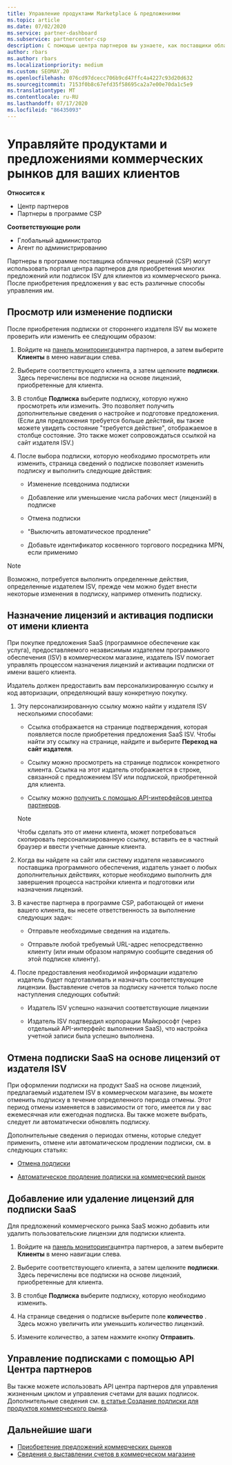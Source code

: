 ```yaml
---
title: Управление продуктами Marketplace & предложениями
ms.topic: article
ms.date: 07/02/2020
ms.service: partner-dashboard
ms.subservice: partnercenter-csp
description: С помощью центра партнеров вы узнаете, как поставщики облачных решений могут управлять предложениями сторонних поставщиков программного обеспечения, приобретенными для клиентов из коммерческого рынка.
author: rbars
ms.author: rbars
ms.localizationpriority: medium
ms.custom: SEOMAY.20
ms.openlocfilehash: 076cd97dcecc706b9cd47ffc4a4227c93d20d632
ms.sourcegitcommit: 7153f0b8c67efd35f58695ca2a7e00e70da1c5e9
ms.translationtype: MT
ms.contentlocale: ru-RU
ms.lasthandoff: 07/17/2020
ms.locfileid: "86435093"
---
```

# <a name="manage-commercial-marketplace-products-and-offers-for-your-customers"></a>Управляйте продуктами и предложениями коммерческих рынков для ваших клиентов

**Относится к**

- Центр партнеров
- Партнеры в программе CSP

**Соответствующие роли**

- Глобальный администратор
- Агент по администрированию

Партнеры в программе поставщика облачных решений (CSP) могут использовать портал центра партнеров для приобретения многих предложений или подписок ISV для клиентов из коммерческого рынка. После приобретения предложения у вас есть различные способы управления им.

## <a name="view-or-edit-a-subscription"></a>Просмотр или изменение подписки

После приобретения подписки от стороннего издателя ISV вы можете проверить или изменить ее следующим образом:

1. Войдите на [панель мониторинга](https://partner.microsoft.com/dashboard)центра партнеров, а затем выберите **Клиенты** в меню навигации слева.

2. Выберите соответствующего клиента, а затем щелкните **подписки**. Здесь перечислены все подписки на основе лицензий, приобретенные для клиента.

3. В столбце **Подписка** выберите подписку, которую нужно просмотреть или изменить. Это позволяет получить дополнительные сведения о настройке и подготовке предложения. (Если для предложения требуется больше действий, вы также можете увидеть состояние "требуется действие", отображаемое в столбце состояние. Это также может сопровождаться ссылкой на сайт издателя ISV.)

4. После выбора подписки, которую необходимо просмотреть или изменить, страница сведений о подписке позволяет изменить подписку и выполнить следующие действия:

    - Изменение псевдонима подписки

    - Добавление или уменьшение числа рабочих мест (лицензий) в подписке

    - Отмена подписки

    - "Выключить автоматическое продление"

    - Добавьте идентификатор косвенного торгового посредника MPN, если применимо

> [!NOTE]
> Возможно, потребуется выполнить определенные действия, определенные издателем ISV, прежде чем можно будет внести некоторые изменения в подписку, например отменить подписку.

## <a name="assign-licenses-and-activate-a-subscription-on-behalf-of-a-customer"></a>Назначение лицензий и активация подписки от имени клиента

При покупке предложения SaaS (программное обеспечение как услуга), предоставляемого независимым издателем программного обеспечения (ISV) в коммерческом магазине, издатель ISV помогает управлять процессом назначения лицензий и активации подписки от имени вашего клиента.

Издатель должен предоставить вам персонализированную ссылку и код авторизации, определяющий вашу конкретную покупку.

1. Эту персонализированную ссылку можно найти у издателя ISV несколькими способами:

   - Ссылка отображается на странице подтверждения, которая появляется после приобретения предложения SaaS ISV. Чтобы найти эту ссылку на странице, найдите и выберите **Переход на сайт издателя**.

   - Ссылку можно просмотреть на странице подписок конкретного клиента. Ссылка на этот издатель отображается в строке, связанной с предложением ISV или подпиской, приобретенной для клиента.

   - Ссылку можно [получить с помощью API-интерфейсов центра партнеров](https://docs.microsoft.com/partner-center/develop/get-activation-link-by-order-line-item).

   > [!NOTE]
   > Чтобы сделать это от имени клиента, может потребоваться скопировать персонализированную ссылку, вставить ее в частный браузер и ввести учетные данные клиента.

2. Когда вы найдете на сайт или систему издателя независимого поставщика программного обеспечения, издатель узнает о любых дополнительных действиях, которые необходимо выполнить для завершения процесса настройки клиента и подготовки или назначения лицензий.

3. В качестве партнера в программе CSP, работающей от имени вашего клиента, вы несете ответственность за выполнение следующих задач:

    - Отправьте необходимые сведения на издатель.

    - Отправьте любой требуемый URL-адрес непосредственно клиенту (или иным образом напрямую сообщите сведения об этой подписке клиенту).

4. После предоставления необходимой информации издателю издатель будет подготавливать и назначать соответствующие лицензии. Выставление счетов за подписку начнется только после наступления следующих событий:

    - Издатель ISV успешно назначил соответствующие лицензии

    - Издатель ISV подтвердил корпорации Майкрософт (через отдельный API-интерфейс выполнения SaaS), что настройка учетной записи была успешно выполнена.

## <a name="cancel-a-license-based-saas-subscription-from-an-isv-publisher"></a>Отмена подписки SaaS на основе лицензий от издателя ISV

При оформлении подписки на продукт SaaS на основе лицензий, предлагаемый издателем ISV в коммерческом магазине, вы можете отменить подписку в течение определенного периода отмены. Этот период отмены изменяется в зависимости от того, имеется ли у вас ежемесячная или ежегодная подписка. Вы также можете выбрать, следует ли автоматически обновлять подписку.

Дополнительные сведения о периодах отмены, которые следует применить, отмене или автоматическом продлении подписки, см. в следующих статьях:

- [Отмена подписки](create-a-new-subscription.md#cancel-a-subscription)

- [Автоматическое продление подписки на коммерческий рынок](create-a-new-subscription.md#choose-whether-to-automatically-renew-a-commercial-marketplace-subscription)

## <a name="add-or-remove-licenses-for-a-saas-subscription"></a>Добавление или удаление лицензий для подписки SaaS

Для предложений коммерческого рынка SaaS можно добавить или удалить пользовательские лицензии для подписки клиента.

1. Войдите на [панель мониторинга](https://partner.microsoft.com/dashboard)центра партнеров, а затем выберите **Клиенты** в меню навигации слева.

2. Выберите соответствующего клиента, а затем щелкните **подписки**. Здесь перечислены все подписки на основе лицензий, приобретенные для клиента.

3. В столбце **Подписка** выберите подписку, которую необходимо изменить.

4. На странице сведения о подписке выберите поле **количество** . Здесь можно увеличить или уменьшить количество лицензий.

5. Измените количество, а затем нажмите кнопку **Отправить**.

## <a name="manage-subscriptions-using-partner-center-apis"></a>Управление подписками с помощью API Центра партнеров

Вы также можете использовать API центра партнеров для управления жизненным циклом и управления счетами для ваших подписок. Дополнительные сведения см. [в статье Создание подписки для продуктов коммерческого рынка](https://docs.microsoft.com/partner-center/develop/create-subscription-azure-marketplace-products).

## <a name="next-steps"></a>Дальнейшие шаги

- [Приобретение предложений коммерческих рынков](csp-commercial-marketplace-purchase.md)
- [Сведения о выставлении счетов в коммерческом магазине](csp-commercial-marketplace-billing.md)